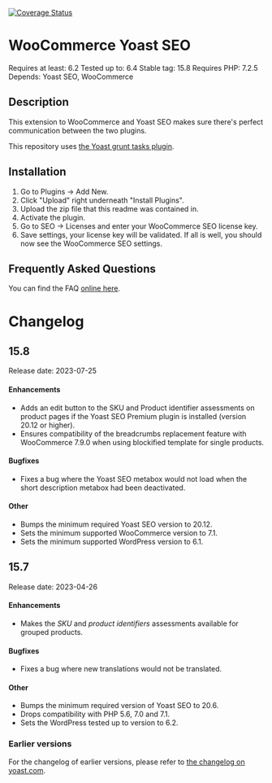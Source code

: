 [![Coverage Status](https://coveralls.io/repos/github/Yoast/wpseo-woocommerce/badge.svg?branch=trunk)](https://coveralls.io/github/Yoast/wpseo-woocommerce?branch=trunk)

WooCommerce Yoast SEO
=====================
Requires at least: 6.2
Tested up to: 6.4
Stable tag: 15.8
Requires PHP: 7.2.5
Depends: Yoast SEO, WooCommerce

Description
-----------

This extension to WooCommerce and Yoast SEO makes sure there's perfect communication between the two plugins.

This repository uses [the Yoast grunt tasks plugin](https://github.com/Yoast/plugin-grunt-tasks).

Installation
------------

1. Go to Plugins -> Add New.
2. Click "Upload" right underneath "Install Plugins".
3. Upload the zip file that this readme was contained in.
4. Activate the plugin.
5. Go to SEO -> Licenses and enter your WooCommerce SEO license key.
6. Save settings, your license key will be validated. If all is well, you should now see the WooCommerce SEO settings.

Frequently Asked Questions
--------------------------

You can find the FAQ [online here](https://kb.yoast.com/kb/category/woocommerce-seo/).

Changelog
=========

## 15.8

Release date: 2023-07-25

#### Enhancements

* Adds an edit button to the SKU and Product identifier assessments on product pages if the Yoast SEO Premium plugin is installed (version 20.12 or higher).
* Ensures compatibility of the breadcrumbs replacement feature with WooCommerce 7.9.0 when using blockified template for single products.

#### Bugfixes

* Fixes a bug where the Yoast SEO metabox would not load when the short description metabox had been deactivated.

#### Other

* Bumps the minimum required Yoast SEO version to 20.12.
* Sets the minimum supported WooCommerce version to 7.1.
* Sets the minimum supported WordPress version to 6.1.

## 15.7

Release date: 2023-04-26

#### Enhancements

* Makes the _SKU_ and _product identifiers_ assessments available for grouped products.

#### Bugfixes

* Fixes a bug where new translations would not be translated.

#### Other

* Bumps the minimum required version of Yoast SEO to 20.6.
* Drops compatibility with PHP 5.6, 7.0 and 7.1.
* Sets the WordPress tested up to version to 6.2.

### Earlier versions
For the changelog of earlier versions, please refer to [the changelog on yoast.com](https://yoa.st/woo-seo-changelog).
